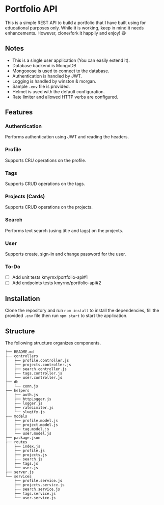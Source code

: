 # Portfolio API

This is a simple REST API to build a portfolio that I have built using for educational purposes only. While it is working, keep in mind it needs enhancements. However, clone/fork it happily and enjoy! :smile:

## Notes
- This is a single user application (You can easily extend it).
- Database backend is MongoDB.
- Mongooose is used to connect to the database.
- Authentication is handled by JWT.
- Logging is handled by winston & morgan.
- Sample `.env` file is provided.
- Helmet is used with the default configuration.
- Rate limiter and allowed HTTP verbs are configured.

## Features
### Authentication
Performs authentication using JWT and reading the headers.

### Profile
Supports CRU operations on the profile.

### Tags
Supports CRUD operations on the tags.

### Projects (Cards)
Supports CRUD operations on the projects.

### Search
Performs text search (using title and tags) on the projects.

### User
Supports create, sign-in and change password for the user.

### To-Do
- [ ] Add unit tests kmyrnx/portfolio-api#1
- [ ] Add endpoints tests kmyrnx/portfolio-api#2

## Installation
Clone the repository and run `npm install` to install the dependencies, fill the provided `.env` file then run `npm start` to start the application.

## Structure
The following structure organizes components.

```
├── README.md
├── controllers
│   ├── profile.controller.js
│   ├── projects.controller.js
│   ├── search.controller.js
│   ├── tags.controller.js
│   └── user.controller.js
├── db
│   └── conn.js
├── helpers
│   ├── auth.js
│   ├── httpLogger.js
│   ├── logger.js
│   ├── rateLimiter.js
│   └── slugify.js
├── models
│   ├── profile.model.js
│   ├── project.model.js
│   ├── tag.model.js
│   └── user.model.js
├── package.json
├── routes
│   ├── index.js
│   ├── profile.js
│   ├── projects.js
│   ├── search.js
│   ├── tags.js
│   └── user.js
├── server.js
└── services
    ├── profile.service.js
    ├── projects.service.js
    ├── search.service.js
    ├── tags.service.js
    └── user.service.js
```
